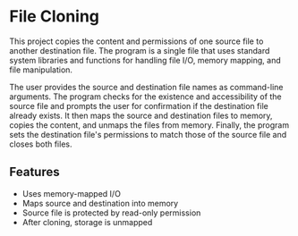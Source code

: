 # File Cloning

This project copies the content and permissions of one source file to another destination file. The program is a single file that uses standard system libraries and functions for handling file I/O, memory mapping, and file manipulation.

The user provides the source and destination file names as command-line arguments. The program checks for the existence and accessibility of the source file and prompts the user for confirmation if the destination file already exists. It then maps the source and destination files to memory, copies the content, and unmaps the files from memory. Finally, the program sets the destination file's permissions to match those of the source file and closes both files.

## Features

- Uses memory-mapped I/O
- Maps source and destination into memory
- Source file is protected by read-only permission
- After cloning, storage is unmapped
